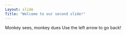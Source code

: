```yaml
---
Layout: slide
Title: "Welcome to our second slide!"
---
```

Monkey sees, monkey dues
Use the left arrow to go back!
